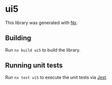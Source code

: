 # ui5

This library was generated with [Nx](https://nx.dev).

## Building

Run `nx build ui5` to build the library.

## Running unit tests

Run `nx test ui5` to execute the unit tests via [Jest](https://jestjs.io).
